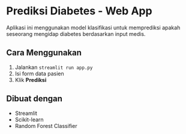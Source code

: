 # Prediksi Diabetes - Web App

Aplikasi ini menggunakan model klasifikasi untuk memprediksi apakah seseorang mengidap diabetes berdasarkan input medis.

## Cara Menggunakan

1. Jalankan `streamlit run app.py`
2. Isi form data pasien
3. Klik **Prediksi**

## Dibuat dengan

- Streamlit
- Scikit-learn
- Random Forest Classifier
